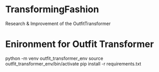 # TransformingFashion
Research &amp; Improvement of the OutfitTransformer

# Enironment for Outfit Transformer

python -m venv outfit_transformer_env
source outfit_transformer_env/bin/activate
pip install -r requirements.txt

